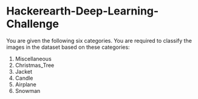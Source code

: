 # Hackerearth-Deep-Learning-Challenge
You are given the following six categories. You are required to classify the images in the dataset based on these categories: 
1. Miscellaneous
2. Christmas_Tree
3. Jacket
4. Candle
5. Airplane
6. Snowman
